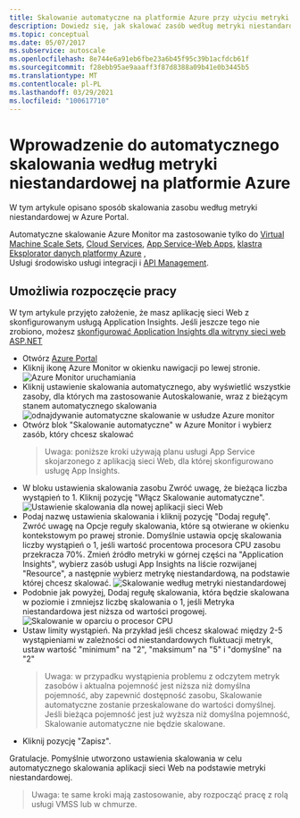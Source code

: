 ```yaml
---
title: Skalowanie automatyczne na platformie Azure przy użyciu metryki niestandardowej
description: Dowiedz się, jak skalować zasób według metryki niestandardowej na platformie Azure.
ms.topic: conceptual
ms.date: 05/07/2017
ms.subservice: autoscale
ms.openlocfilehash: 8e744e6a91eb6fbe23a6b45f95c39b1acfdcb61f
ms.sourcegitcommit: f28ebb95ae9aaaff3f87d8388a09b41e0b3445b5
ms.translationtype: MT
ms.contentlocale: pl-PL
ms.lasthandoff: 03/29/2021
ms.locfileid: "100617710"
---
```

# <a name="get-started-with-auto-scale-by-custom-metric-in-azure"></a>Wprowadzenie do automatycznego skalowania według metryki niestandardowej na platformie Azure
W tym artykule opisano sposób skalowania zasobu według metryki niestandardowej w Azure Portal.

Automatyczne skalowanie Azure Monitor ma zastosowanie tylko do [Virtual Machine Scale Sets](https://azure.microsoft.com/services/virtual-machine-scale-sets/), [Cloud Services](https://azure.microsoft.com/services/cloud-services/), [App Service-Web Apps](https://azure.microsoft.com/services/app-service/web/), [klastra Eksplorator danych platformy Azure](https://azure.microsoft.com/services/data-explorer/) ,   
Usługi środowisko usługi integracji i [API Management](../../api-management/api-management-key-concepts.md).

## <a name="lets-get-started"></a>Umożliwia rozpoczęcie pracy
W tym artykule przyjęto założenie, że masz aplikację sieci Web z skonfigurowanym usługą Application Insights. Jeśli jeszcze tego nie zrobiono, możesz [skonfigurować Application Insights dla witryny sieci web ASP.NET][1]

- Otwórz [Azure Portal][2]
- Kliknij ikonę Azure Monitor w okienku nawigacji po lewej stronie.
  ![Azure Monitor uruchamiania][3]
- Kliknij ustawienie skalowania automatycznego, aby wyświetlić wszystkie zasoby, dla których ma zastosowanie Autoskalowanie, wraz z bieżącym stanem automatycznego skalowania ![ odnajdywanie automatyczne skalowanie w usłudze Azure monitor][4]
- Otwórz blok "Skalowanie automatyczne" w Azure Monitor i wybierz zasób, który chcesz skalować
  > Uwaga: poniższe kroki używają planu usługi App Service skojarzonego z aplikacją sieci Web, dla której skonfigurowano usługę App Insights.
- W bloku ustawienia skalowania zasobu Zwróć uwagę, że bieżąca liczba wystąpień to 1. Kliknij pozycję "Włącz Skalowanie automatyczne".
  ![Ustawienie skalowania dla nowej aplikacji sieci Web][5]
- Podaj nazwę ustawienia skalowania i kliknij pozycję "Dodaj regułę". Zwróć uwagę na Opcje reguły skalowania, które są otwierane w okienku kontekstowym po prawej stronie. Domyślnie ustawia opcję skalowania liczby wystąpień o 1, jeśli wartość procentowa procesora CPU zasobu przekracza 70%. Zmień źródło metryki w górnej części na "Application Insights", wybierz zasób usługi App Insights na liście rozwijanej "Resource", a następnie wybierz metrykę niestandardową, na podstawie której chcesz skalować.
  ![Skalowanie według metryki niestandardowej][6]
- Podobnie jak powyżej, Dodaj regułę skalowania, która będzie skalowana w poziomie i zmniejsz liczbę skalowania o 1, jeśli Metryka niestandardowa jest niższa od wartości progowej.
  ![Skalowanie w oparciu o procesor CPU][7]
- Ustaw limity wystąpień. Na przykład jeśli chcesz skalować między 2-5 wystąpieniami w zależności od niestandardowych fluktuacji metryk, ustaw wartość "minimum" na "2", "maksimum" na "5" i "domyślne" na "2"
  > Uwaga: w przypadku wystąpienia problemu z odczytem metryk zasobów i aktualna pojemność jest niższa niż domyślna pojemność, aby zapewnić dostępność zasobu, Skalowanie automatyczne zostanie przeskalowane do wartości domyślnej. Jeśli bieżąca pojemność jest już wyższa niż domyślna pojemność, Skalowanie automatyczne nie będzie skalowane.
- Kliknij pozycję "Zapisz".

Gratulacje. Pomyślnie utworzono ustawienia skalowania w celu automatycznego skalowania aplikacji sieci Web na podstawie metryki niestandardowej.

> Uwaga: te same kroki mają zastosowanie, aby rozpocząć pracę z rolą usługi VMSS lub w chmurze.

<!--Reference-->
[1]: ../app/asp-net.md
[2]: https://portal.azure.com
[3]: ./media/autoscale-custom-metric/azure-monitor-launch.png
[4]: ./media/autoscale-custom-metric/discover-autoscale-azure-monitor.png
[5]: ./media/autoscale-custom-metric/scale-setting-new-web-app.png
[6]: ./media/autoscale-custom-metric/scale-by-custom-metric.png
[7]: ./media/autoscale-custom-metric/autoscale-setting-custom-metrics-ai.png
